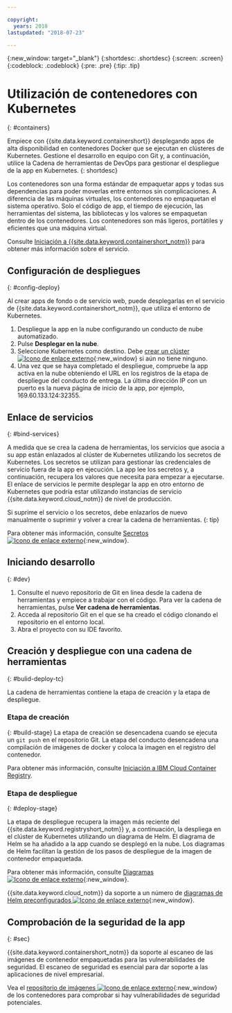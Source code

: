 ```yaml
---

copyright:
  years: 2018
lastupdated: "2018-07-23"

---
```

{:new_window: target="_blank"}
{:shortdesc: .shortdesc}
{:screen: .screen}
{:codeblock: .codeblock}
{:pre: .pre}
{:tip: .tip}

# Utilización de contenedores con Kubernetes
{: #containers}

Empiece con {{site.data.keyword.containershort}} desplegando apps de alta disponibilidad en contenedores Docker que se ejecutan en clústeres de Kubernetes. Gestione el desarrollo en equipo con Git y, a continuación, utilice la Cadena de herramientas de DevOps para gestionar el despliegue de la app en Kubernetes.
{: shortdesc}

Los contenedores son una forma estándar de empaquetar apps y todas sus dependencias para poder moverlas entre entornos sin complicaciones. A diferencia de las máquinas virtuales, los contenedores no empaquetan el sistema operativo. Solo el código de app, el tiempo de ejecución, las herramientas del sistema, las bibliotecas y los valores se empaquetan dentro de los contenedores. Los contenedores son más ligeros, portátiles y eficientes que una máquina virtual.

Consulte [Iniciación a {{site.data.keyword.containershort_notm}}](/docs/containers/container_index.html#container_index) para obtener más información sobre el servicio.

## Configuración de despliegues
{: #config-deploy}

Al crear apps de fondo o de servicio web, puede desplegarlas en el servicio de {{site.data.keyword.containershort_notm}}, que utiliza el entorno de Kubernetes.

1. Despliegue la app en la nube configurando un conducto de nube automatizado.
2. Pulse **Desplegar en la nube**.
3. Seleccione Kubernetes como destino. Debe [crear un clúster ![Icono de enlace externo](../../icons/launch-glyph.svg "Icono de enlace externo")](https://console.bluemix.net/containers-kubernetes/catalog/cluster/create){:new_window} si aún no tiene ninguno.
4. Una vez que se haya completado el despliegue, compruebe la app activa en la nube obteniendo el URL en los registros de la etapa de despliegue del conducto de entrega. La última dirección IP con un puerto es la nueva página de inicio de la app, por ejemplo, 169.60.133.124:32355.

## Enlace de servicios
{: #bind-services}

A medida que se crea la cadena de herramientas, los servicios que asocia a su app están enlazados al clúster de Kubernetes utilizando los secretos de Kubernetes. Los secretos se utilizan para gestionar las credenciales de servicio fuera de la app en ejecución. La app lee los secretos y, a continuación, recupera los valores que necesita para empezar a ejecutarse. El enlace de servicios le permite desplegar la app en otro entorno de Kubernetes que podría estar utilizando instancias de servicio {{site.data.keyword.cloud_notm}} de nivel de producción.

Si suprime el servicio o los secretos, debe enlazarlos de nuevo manualmente o suprimir y volver a crear la cadena de herramientas.
{: tip}

Para obtener más información, consulte [Secretos ![Icono de enlace externo](../../icons/launch-glyph.svg "Icono de enlace externo")](https://kubernetes.io/docs/concepts/configuration/secret/){:new_window}.

## Iniciando desarrollo
{: #dev}

1. Consulte el nuevo repositorio de Git en línea desde la cadena de herramientas y empiece a trabajar con el código. Para ver la cadena de herramientas, pulse **Ver cadena de herramientas**.
2. Acceda al repositorio Git en el que se ha creado el código clonando el repositorio en el entorno local.
3. Abra el proyecto con su IDE favorito.

## Creación y despliegue con una cadena de herramientas
{: #bulid-deploy-tc}

La cadena de herramientas contiene la etapa de creación y la etapa de despliegue.

### Etapa de creación
{: #build-stage}
La etapa de creación se desencadena cuando se ejecuta un `git push` en el repositorio Git. La etapa del conducto desencadena una compilación de imágenes de docker y coloca la imagen en el registro del contenedor.

Para obtener más información, consulte [Iniciación a IBM Cloud Container Registry](/docs/services/Registry/index.html#index).

### Etapa de despliegue
{: #deploy-stage}

La etapa de despliegue recupera la imagen más reciente del {{site.data.keyword.registryshort_notm}} y, a continuación, la despliega en el clúster de Kubernetes utilizando un diagrama de Helm. El diagrama de Helm se ha añadido a la app cuando se desplegó en la nube. Los diagramas de Helm facilitan la gestión de los pasos de despliegue de la imagen de contenedor empaquetada.

Para obtener más información, consulte [Diagramas ![Icono de enlace externo](../../icons/launch-glyph.svg "Icono de enlace externo")](https://docs.helm.sh/developing_charts/){:new_window}.

{{site.data.keyword.cloud_notm}} da soporte a un número de [diagramas de Helm preconfigurados ![Icono de enlace externo](../../icons/launch-glyph.svg "Icono de enlace externo")](https://console.bluemix.net/containers-kubernetes/solutions/helm-charts){:new_window}.

## Comprobación de la seguridad de la app
{: #sec}

{{site.data.keyword.containershort_notm}} da soporte al escaneo de las imágenes de contenedor empaquetadas para las vulnerabilidades de seguridad. El escaneo de seguridad es esencial para dar soporte a las aplicaciones de nivel empresarial.

Vea el [repositorio de imágenes ![Icono de enlace externo](../../icons/launch-glyph.svg "Icono de enlace externo")](https://console.bluemix.net/containers-kubernetes/registry/private){:new_window} de los contenedores para comprobar si hay vulnerabilidades de seguridad potenciales.
